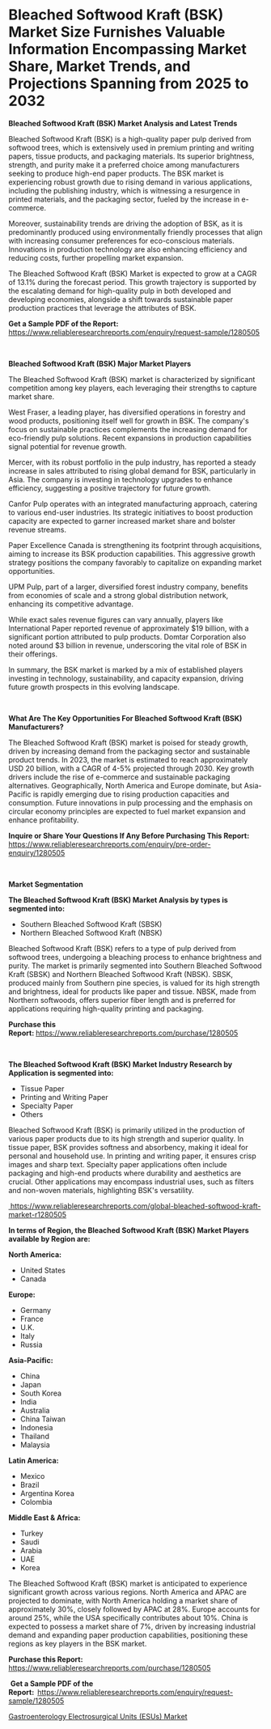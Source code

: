 <p><h1>Bleached Softwood Kraft (BSK) Market Size Furnishes Valuable Information Encompassing Market Share, Market Trends, and Projections Spanning from 2025 to 2032</h1></p><p><strong>Bleached Softwood Kraft (BSK) Market Analysis and Latest Trends</strong></p>
<p><p>Bleached Softwood Kraft (BSK) is a high-quality paper pulp derived from softwood trees, which is extensively used in premium printing and writing papers, tissue products, and packaging materials. Its superior brightness, strength, and purity make it a preferred choice among manufacturers seeking to produce high-end paper products. The BSK market is experiencing robust growth due to rising demand in various applications, including the publishing industry, which is witnessing a resurgence in printed materials, and the packaging sector, fueled by the increase in e-commerce.</p><p>Moreover, sustainability trends are driving the adoption of BSK, as it is predominantly produced using environmentally friendly processes that align with increasing consumer preferences for eco-conscious materials. Innovations in production technology are also enhancing efficiency and reducing costs, further propelling market expansion.</p><p>The Bleached Softwood Kraft (BSK) Market is expected to grow at a CAGR of 13.1% during the forecast period. This growth trajectory is supported by the escalating demand for high-quality pulp in both developed and developing economies, alongside a shift towards sustainable paper production practices that leverage the attributes of BSK.</p></p>
<p><strong>Get a Sample PDF of the Report:&nbsp;</strong> <a href="https://www.reliableresearchreports.com/enquiry/request-sample/1280505?utm_campaign=3315&utm_medium=2&utm_source=Github&utm_content=ia&utm_term=24032025&utm_id=bleached-softwood-kraft-bsk">https://www.reliableresearchreports.com/enquiry/request-sample/1280505</a></p>
<p>&nbsp;</p>
<p><strong>Bleached Softwood Kraft (BSK) Major Market Players</strong></p>
<p><p>The Bleached Softwood Kraft (BSK) market is characterized by significant competition among key players, each leveraging their strengths to capture market share. </p><p>West Fraser, a leading player, has diversified operations in forestry and wood products, positioning itself well for growth in BSK. The company's focus on sustainable practices complements the increasing demand for eco-friendly pulp solutions. Recent expansions in production capabilities signal potential for revenue growth.</p><p>Mercer, with its robust portfolio in the pulp industry, has reported a steady increase in sales attributed to rising global demand for BSK, particularly in Asia. The company is investing in technology upgrades to enhance efficiency, suggesting a positive trajectory for future growth.</p><p>Canfor Pulp operates with an integrated manufacturing approach, catering to various end-user industries. Its strategic initiatives to boost production capacity are expected to garner increased market share and bolster revenue streams.</p><p>Paper Excellence Canada is strengthening its footprint through acquisitions, aiming to increase its BSK production capabilities. This aggressive growth strategy positions the company favorably to capitalize on expanding market opportunities.</p><p>UPM Pulp, part of a larger, diversified forest industry company, benefits from economies of scale and a strong global distribution network, enhancing its competitive advantage.</p><p>While exact sales revenue figures can vary annually, players like International Paper reported revenue of approximately $19 billion, with a significant portion attributed to pulp products. Domtar Corporation also noted around $3 billion in revenue, underscoring the vital role of BSK in their offerings.</p><p>In summary, the BSK market is marked by a mix of established players investing in technology, sustainability, and capacity expansion, driving future growth prospects in this evolving landscape.</p></p>
<p>&nbsp;</p>
<p><strong>What Are The Key Opportunities For Bleached Softwood Kraft (BSK) Manufacturers?</strong></p>
<p><p>The Bleached Softwood Kraft (BSK) market is poised for steady growth, driven by increasing demand from the packaging sector and sustainable product trends. In 2023, the market is estimated to reach approximately USD 20 billion, with a CAGR of 4-5% projected through 2030. Key growth drivers include the rise of e-commerce and sustainable packaging alternatives. Geographically, North America and Europe dominate, but Asia-Pacific is rapidly emerging due to rising production capacities and consumption. Future innovations in pulp processing and the emphasis on circular economy principles are expected to fuel market expansion and enhance profitability.</p></p>
<p><strong>Inquire or Share Your Questions If Any Before Purchasing This Report:</strong> <a href="https://www.reliableresearchreports.com/enquiry/pre-order-enquiry/1280505?utm_campaign=3315&utm_medium=2&utm_source=Github&utm_content=ia&utm_term=24032025&utm_id=bleached-softwood-kraft-bsk">https://www.reliableresearchreports.com/enquiry/pre-order-enquiry/1280505</a></p>
<p>&nbsp;</p>
<p><strong>Market Segmentation</strong></p>
<p><strong>The Bleached Softwood Kraft (BSK) Market Analysis by types is segmented into:</strong></p>
<p><ul><li>Southern Bleached Softwood Kraft (SBSK)</li><li>Northern Bleached Softwood Kraft (NBSK)</li></ul></p>
<p><p>Bleached Softwood Kraft (BSK) refers to a type of pulp derived from softwood trees, undergoing a bleaching process to enhance brightness and purity. The market is primarily segmented into Southern Bleached Softwood Kraft (SBSK) and Northern Bleached Softwood Kraft (NBSK). SBSK, produced mainly from Southern pine species, is valued for its high strength and brightness, ideal for products like paper and tissue. NBSK, made from Northern softwoods, offers superior fiber length and is preferred for applications requiring high-quality printing and packaging.</p></p>
<p><strong>Purchase this Report:&nbsp;</strong><a href="https://www.reliableresearchreports.com/purchase/1280505?utm_campaign=3315&utm_medium=2&utm_source=Github&utm_content=ia&utm_term=24032025&utm_id=bleached-softwood-kraft-bsk">https://www.reliableresearchreports.com/purchase/1280505</a></p>
<p>&nbsp;</p>
<p><strong>The Bleached Softwood Kraft (BSK) Market Industry Research by Application is segmented into:</strong></p>
<p><ul><li>Tissue Paper</li><li>Printing and Writing Paper</li><li>Specialty Paper</li><li>Others</li></ul></p>
<p><p>Bleached Softwood Kraft (BSK) is primarily utilized in the production of various paper products due to its high strength and superior quality. In tissue paper, BSK provides softness and absorbency, making it ideal for personal and household use. In printing and writing paper, it ensures crisp images and sharp text. Specialty paper applications often include packaging and high-end products where durability and aesthetics are crucial. Other applications may encompass industrial uses, such as filters and non-woven materials, highlighting BSK's versatility.</p></p>
<p><a href="https://www.reliableresearchreports.com/global-bleached-softwood-kraft-market-r1280505?utm_campaign=3315&utm_medium=2&utm_source=Github&utm_content=ia&utm_term=24032025&utm_id=bleached-softwood-kraft-bsk">&nbsp;https://www.reliableresearchreports.com/global-bleached-softwood-kraft-market-r1280505</a></p>
<p><strong>In terms of Region, the Bleached Softwood Kraft (BSK) Market Players available by Region are:</strong></p>
<p>
    <p> <strong> North America: </strong>
        <ul>
            <li>United States</li>
            <li>Canada</li>
        </ul>
        </p> 
    <p> <strong> Europe: </strong>
        <ul>
            <li>Germany</li>
            <li>France</li>
            <li>U.K.</li>
            <li>Italy</li>
            <li>Russia</li>
        </ul>
        </p> 
    <p> <strong> Asia-Pacific: </strong>
        <ul>
            <li>China</li>
            <li>Japan</li>
            <li>South Korea</li>
            <li>India</li>
            <li>Australia</li>
            <li>China Taiwan</li>
            <li>Indonesia</li>
            <li>Thailand</li>
            <li>Malaysia</li>
        </ul>
        </p> 
    <p> <strong> Latin America: </strong>
        <ul>
            <li>Mexico</li>
            <li>Brazil</li>
            <li>Argentina Korea</li>
            <li>Colombia</li>
        </ul>
        </p> 
    <p> <strong> Middle East & Africa: </strong>
        <ul>
            <li>Turkey</li>
            <li>Saudi</li>
            <li>Arabia</li>
            <li>UAE</li>
            <li>Korea</li>
        </ul>
    </p>
    </p>
<p><p>The Bleached Softwood Kraft (BSK) market is anticipated to experience significant growth across various regions. North America and APAC are projected to dominate, with North America holding a market share of approximately 30%, closely followed by APAC at 28%. Europe accounts for around 25%, while the USA specifically contributes about 10%. China is expected to possess a market share of 7%, driven by increasing industrial demand and expanding paper production capabilities, positioning these regions as key players in the BSK market.</p></p>
<p><strong>Purchase this Report: </strong><a href="https://www.reliableresearchreports.com/purchase/1280505?utm_campaign=3315&utm_medium=2&utm_source=Github&utm_content=ia&utm_term=24032025&utm_id=bleached-softwood-kraft-bsk">https://www.reliableresearchreports.com/purchase/1280505</a></p>
<p>&nbsp;<strong>Get a Sample PDF of the Report:&nbsp;&nbsp;</strong><a href="https://www.reliableresearchreports.com/enquiry/request-sample/1280505?utm_campaign=3315&utm_medium=2&utm_source=Github&utm_content=ia&utm_term=24032025&utm_id=bleached-softwood-kraft-bsk">https://www.reliableresearchreports.com/enquiry/request-sample/1280505</a></p>
<p><strong></strong></p>
<p><p><a href="https://github.com/kolffmaris58/Market-Research-Report-List-1/blob/main/gastroenterology-electrosurgical-units-esus-market.md?utm_campaign=3315&utm_medium=2&utm_source=Github&utm_content=ia&utm_term=24032025&utm_id=bleached-softwood-kraft-bsk">Gastroenterology Electrosurgical Units (ESUs) Market</a></p></p>